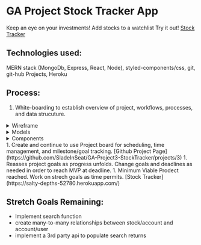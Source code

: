 # GA Project Stock Tracker App

  Keep an eye on your investments! Add stocks to a watchlist
  Try it out! [Stock Tracker](https://salty-depths-52780.herokuapp.com/)

## Technologies used:
  MERN stack (MongoDb, Express, React, Node), styled-components/css, git, git-hub Projects, Heroku

## Process:
1. White-boarding to establish overview of project, workflows, processes, and data strucuture.  
  <details><summary>Wireframe</summary>![wireframe](/Images/wireframe.jpg)</details>  
  <details><summary>Models</summary>![models](/Images/models.jpg)</details>  
  <details><summary>Components</summary>![components](/Images/components_detailed.jpg)</details>  
1. Create and continue to use Project board for scheduling, time management, and milestone/goal tracking.   [Github Project Page](https://github.com/SladeInSeat/GA-Project3-StockTracker/projects/3)
1. Reasses project goals as progress unfolds. Change goals and deadlines as needed in order to reach MVP at deadline.
1. Minimum Viable Prodect reached. Work on strech goals as time permits.
[Stock Tracker](https://salty-depths-52780.herokuapp.com/)



## Stretch Goals Remaining:
* Implement search function
* create many-to-many relationships between stock/account and account/user
* implement a 3rd party api to populate search returns